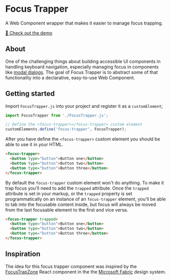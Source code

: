 # Focus Trapper
A Web Component wrapper that makes it easier to manage focus trapping.

[🔎 Check out the demo](https://levimcg.github.io/focus-trapper/)

## About
One of the challenging things about building accessible UI components in handling keyboard navigation, especially managing focus in components like [modal dialogs](https://www.w3.org/TR/wai-aria-practices-1.1/#dialog_modal). The goal of Focus Trapper is to abstract some of that functionality into a declarative, easy-to-use Web Component.

## Getting started
Import `FocusTrapper.js` into your project and register it as a `customElement`;

```js
import FocusTrapper from './FocusTrapper.js';

// Define the <focus-trapper></focus-trapper> custom element
customElements.define('focus-trapper', FocusTrapper);
```

After you have define the `<focus-trapper>` custom element you should be able to use it in your HTML.

```html
<focus-trapper>
  <button type="button">Button one</button>
  <button type="button">Button two</button>
  <button type="button">Button three</button>
</focus-trapper>
```

By default the `focus-trapper` custom element won't do anything. To make it trap focus you'll need to add the `trapped` attribute. Once the `trapped` attribute is set in your markup, or the `trapped` property is set programmatically on an instance of an `focus-trapper` element, you'll be able to tab into the focusable content inside, but focus will always be moved from the last focusable element to the first and vice versa.

```html
<focus-trapper trapped>
  <button type="button">Button one</button>
  <button type="button">Button two</button>
  <button type="button">Button three</button>
</focus-trapper>
```

## Inspiration
The idea for this focus trapper component was inspired by the [FocusTrapZone](https://developer.microsoft.com/en-us/fabric#/controls/web/focustrapzone) React component in the the [Microsoft Fabric](https://developer.microsoft.com/en-us/fabric#/) design system.